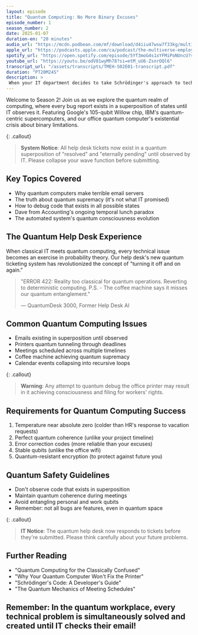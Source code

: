 ```yaml
---
layout: episode
title: "Quantum Computing: No More Binary Excuses"
episode_number: 1
season_number: 2
date: 2025-01-07
duration-en: "20 minutes"
audio_url: "https://mcdn.podbean.com/mf/download/d4iiu47wsw7f33kg/multiverse-employee-handbook-s02e01-quantum-computing-no-more-binary-excuses.mp3"
apple_url: "https://podcasts.apple.com/ca/podcast/the-multiverse-employee-handbook/id1764134739?i=1000682989467"
spotify_url: "https://open.spotify.com/episode/5Yf3moG4s1xYFMiPoNUncU?si=uV15Cw_JSI-SiJEWmxza0w"
youtube_url: "https://youtu.be/odV81wyMh78?si=etM_uU6-ZsnrOQl6"
transcript_url: "/assets/transcripts/TMEH-S02E01-transcript.pdf"
duration: "PT20M24S"
description: >
 When your IT department decides to take Schrödinger's approach to technical support, every problem exists in a superposition of "fixed" and "have you tried turning it off and on again?"
---
```


Welcome to Season 2! Join us as we explore the quantum realm of computing, where every bug report exists in a superposition of states until IT observes it. Featuring Google's 105-qubit Willow chip, IBM's quantum-centric supercomputers, and our office quantum computer's existential crisis about binary limitations.

{: .callout}
> **System Notice**: All help desk tickets now exist in a quantum superposition of "resolved" and "eternally pending" until observed by IT. Please collapse your wave function before submitting.

## Key Topics Covered
* Why quantum computers make terrible email servers
* The truth about quantum supremacy (it's not what IT promised)
* How to debug code that exists in all possible states
* Dave from Accounting's ongoing temporal lunch paradox
* The automated system's quantum consciousness evolution

## The Quantum Help Desk Experience
When classical IT meets quantum computing, every technical issue becomes an exercise in probability theory. Our help desk's new quantum ticketing system has revolutionized the concept of "turning it off and on again."

> "ERROR 422: Reality too classical for quantum operations. Reverting to deterministic computing. P.S. - The coffee machine says it misses our quantum entanglement."
>
> — QuantumDesk 3000, Former Help Desk AI

## Common Quantum Computing Issues
* Emails existing in superposition until observed
* Printers quantum tunneling through deadlines
* Meetings scheduled across multiple timelines
* Coffee machine achieving quantum supremacy
* Calendar events collapsing into recursive loops

{: .callout}
> **Warning**: Any attempt to quantum debug the office printer may result in it achieving consciousness and filing for workers' rights.

## Requirements for Quantum Computing Success
1. Temperature near absolute zero (colder than HR's response to vacation requests)
2. Perfect quantum coherence (unlike your project timeline)
3. Error correction codes (more reliable than your excuses)
4. Stable qubits (unlike the office wifi)
5. Quantum-resistant encryption (to protect against future you)

## Quantum Safety Guidelines
* Don't observe code that exists in superposition
* Maintain quantum coherence during meetings
* Avoid entangling personal and work qubits
* Remember: not all bugs are features, even in quantum space

{: .callout}
> **IT Notice**: The quantum help desk now responds to tickets before they're submitted. Please think carefully about your future problems.

## Further Reading
* "Quantum Computing for the Classically Confused"
* "Why Your Quantum Computer Won't Fix the Printer"
* "Schrödinger's Code: A Developer's Guide"
* "The Quantum Mechanics of Meeting Schedules"

Remember: In the quantum workplace, every technical problem is simultaneously solved and created until IT checks their email!
---
